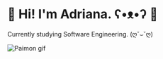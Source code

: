 # 💖 **Hi! I'm Adriana. ʕ•ᴥ•ʔ** 💖

Currently studying Software Engineering. (ღ˘⌣˘ღ)

![Paimon gif](https://c.tenor.com/YTL_4nePiPYAAAAC/paimon-genshin-impact.gif) 

